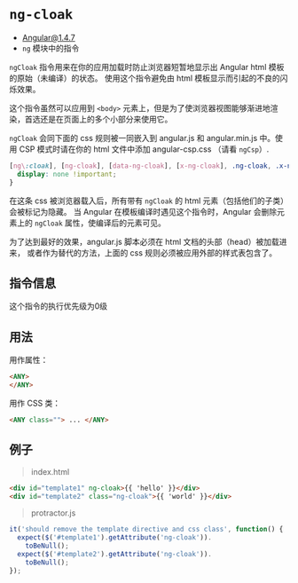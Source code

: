 # `ng-cloak`
- Angular@1.4.7
- `ng` 模块中的指令

`ngCloak` 指令用来在你的应用加载时防止浏览器短暂地显示出 Angular html 模板的原始（未编译）的状态。
使用这个指令避免由 html 模板显示而引起的不良的闪烁效果。

这个指令虽然可以应用到 `<body>` 元素上，但是为了使浏览器视图能够渐进地渲染，首选还是在页面上的多个小部分来使用它。

`ngCloak` 会同下面的 css 规则被一同嵌入到 angular.js 和 angular.min.js 中。使用 CSP
模式时请在你的 html 文件中添加 angular-csp.css （请看 `ngCsp`）.

``` css
[ng\:cloak], [ng-cloak], [data-ng-cloak], [x-ng-cloak], .ng-cloak, .x-ng-cloak {
  display: none !important;
}
```

在这条 css 被浏览器载入后，所有带有  `ngCloak` 的 html 元素（包括他们的子类）会被标记为隐藏。
当 Angular 在模板编译时遇见这个指令时，Angular 会删除元素上的 `ngCloak` 属性，使编译后的元素可见。

为了达到最好的效果，angular.js 脚本必须在 html 文档的头部（head）被加载进来，
或者作为替代的方法，上面的 css 规则必须被应用外部的样式表包含了。


## 指令信息

这个指令的执行优先级为0级

## 用法

用作属性：

``` html
<ANY>
</ANY>
```

用作 CSS 类：

``` html
<ANY class=""> ... </ANY>
```


## 例子

> index.html

``` html
<div id="template1" ng-cloak>{{ 'hello' }}</div>
<div id="template2" class="ng-cloak">{{ 'world' }}</div>
```

> protractor.js

``` javascript
it('should remove the template directive and css class', function() {
  expect($('#template1').getAttribute('ng-cloak')).
    toBeNull();
  expect($('#template2').getAttribute('ng-cloak')).
    toBeNull();
});
```
